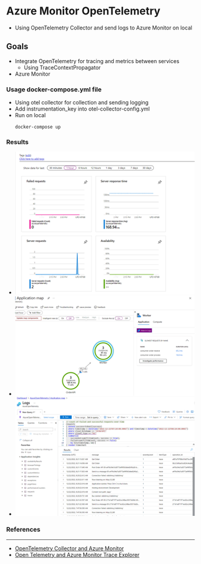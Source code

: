 # Azure Monitor OpenTelemetry
+ Using OpenTelemetry Collector and send logs to Azure Monitor on local

## Goals
+ Integrate OpenTelemetry for tracing and metrics between services
    - Using TraceContextPropagator
+ Azure Monitor


### Usage docker-compose.yml file
+ Using otel collector for collection and sending logging
+ Add instrumentation_key into otel-collector-config.yml
+ Run on local
    ```
    docker-compose up
    ```

### Results
+ ![Overview Monitor](./images/overview-monitor.png)
+ ![Application Map](./images/application-map.png)
+ ![Logs](./images/monitor-logs.png)

### References
---------------
+ [OpenTelemetry Collector and Azure Monitor](https://purple.telstra.com/blog/dotnet--opentelemetry-collector--and-azure-monitor)
+ [Open Telemetry and Azure Monitor Trace Explorer](https://tech.playgokids.com/open-telemetry-azure-monitor-trace-exporter/)
